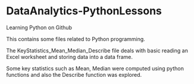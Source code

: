 # DataAnalytics-PythonLessons
 Learning Python on Github
 
  This contains some files related to Python programming.

The KeyStatistics_Mean_Median_Describe file deals with basic reading an Excel worksheet and storing data into a data frame.

Some key statistics such as Mean, Median were computed using python functions and also the Describe function was explored.


